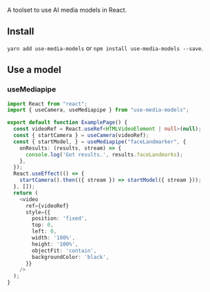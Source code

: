 A toolset to use AI media models in React.

## Install
`yarn add use-media-models` or `npm install use-media-models --save`.

## Use a model

### useMediapipe
```typescript
import React from "react";
import { useCamera, useMediapipe } from "use-media-models";

export default function ExamplePage() {
  const videoRef = React.useRef<HTMLVideoElement | null>(null);
  const { startCamera } = useCamera(videoRef);
  const { startModel, } = useMediapipe("faceLandmarker", {
    onResults: (results, stream) => {
      console.log('Got results.', results.faceLandmarks);
    },
  });
  React.useEffect(() => {
    startCamera().then(({ stream }) => startModel({ stream }));
  }, []);
  return (
    <video
      ref={videoRef}
      style={{
        position: 'fixed',
        top: 0,
        left: 0,
        width: '100%',
        height: '100%',
        objectFit: 'contain',
        backgroundColor: 'black',
      }}
    />
  );
}
```